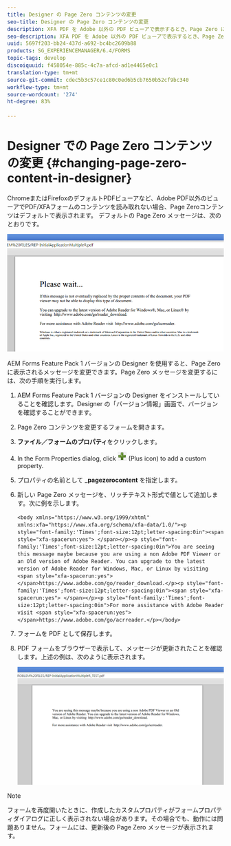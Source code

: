 ```yaml
---
title: Designer の Page Zero コンテンツの変更
seo-title: Designer の Page Zero コンテンツの変更
description: XFA PDF を Adobe 以外の PDF ビューアで表示するとき、Page Zero に表示されるメッセージを変更する方法をご存知ですか。
seo-description: XFA PDF を Adobe 以外の PDF ビューアで表示するとき、Page Zero に表示されるメッセージを変更する方法をご存知ですか。
uuid: 5697f203-bb24-437d-a692-bc4bc2609b88
products: SG_EXPERIENCEMANAGER/6.4/FORMS
topic-tags: develop
discoiquuid: f458054e-885c-4c7a-afcd-ad1e4465e0c1
translation-type: tm+mt
source-git-commit: cdec5b3c57ce1c80c0ed6b5cb7650b52cf9bc340
workflow-type: tm+mt
source-wordcount: '274'
ht-degree: 83%

---
```



# Designer での Page Zero コンテンツの変更 {#changing-page-zero-content-in-designer}

ChromeまたはFirefoxのデフォルトPDFビューアなど、Adobe PDF以外のビューアでPDF/XFAフォームのコンテンツを読み取れない場合、Page Zeroコンテンツはデフォルトで表示されます。 デフォルトの Page Zero メッセージは、次のとおりです。

![defaultpage0message](assets/defaultpage0message.png)

AEM Forms Feature Pack 1 バージョンの Designer を使用すると、Page Zero に表示されるメッセージを変更できます。Page Zero メッセージを変更するには、次の手順を実行します。

1. AEM Forms Feature Pack 1 バージョンの Designer をインストールしていることを確認します。Designer の「バージョン情報」画面で、バージョンを確認することができます。

1. Page Zero コンテンツを変更するフォームを開きます。

1. **ファイル／フォームのプロパティ**&#x200B;をクリックします。

1. In the Form Properties dialog, click ![plus](assets/plus.png) (Plus icon) to add a custom property.

1. プロパティの名前として **_pagezerocontent** を指定します。
1. 新しい Page Zero メッセージを、リッチテキスト形式で値として追加します。次に例を示します。

   `<body xmlns="https://www.w3.org/1999/xhtml" xmlns:xfa="https://www.xfa.org/schema/xfa-data/1.0/"><p style="font-family:'Times';font-size:12pt;letter-spacing:0in"><span style="xfa-spacerun:yes"> </span></p><p style="font-family:'Times';font-size:12pt;letter-spacing:0in">You are seeing this message maybe because you are using a non Adobe PDF Viewer or an Old version of Adobe Reader. You can upgrade to the latest version of Adobe Reader for Windows, Mac, or Linux by visiting <span style="xfa-spacerun:yes"> </span>https://www.adobe.com/go/reader_download.</p><p style="font-family:'Times';font-size:12pt;letter-spacing:0in"><span style="xfa-spacerun:yes"> </span></p><p style="font-family:'Times';font-size:12pt;letter-spacing:0in">For more assistance with Adobe Reader visit <span style="xfa-spacerun:yes"> </span>https://www.adobe.com/go/acrreader.</p></body>`

1. フォームを PDF として保存します。

1. PDF フォームをブラウザーで表示して、メッセージが更新されたことを確認します。上述の例は、次のように表示されます。

   ![changedmessage](assets/changedmessage.png)

>[!NOTE]
>
>フォームを再度開いたときに、作成したカスタムプロパティがフォームプロパティダイアログに正しく表示されない場合があります。その場合でも、動作には問題ありません。フォームには、更新後の Page Zero メッセージが表示されます。

